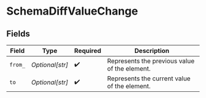 # SchemaDiffValueChange


## Fields

| Field                                         | Type                                          | Required                                      | Description                                   |
| --------------------------------------------- | --------------------------------------------- | --------------------------------------------- | --------------------------------------------- |
| `from_`                                       | *Optional[str]*                               | :heavy_check_mark:                            | Represents the previous value of the element. |
| `to`                                          | *Optional[str]*                               | :heavy_check_mark:                            | Represents the current value of the element.  |